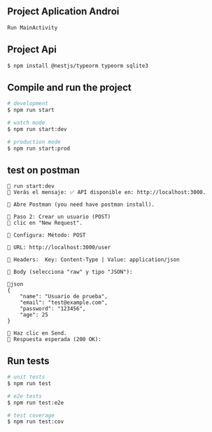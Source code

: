 
## Project Aplication Androi

```bash
Run MainActivity
```
## Project Api

```bash
$ npm install @nestjs/typeorm typeorm sqlite3
```



## Compile and run the project

```bash
# development
$ npm run start

# watch mode
$ npm run start:dev

# production mode
$ npm run start:prod
```

## test on postman
```
🔹 run start:dev
🔹 Verás el mensaje: ✅ API disponible en: http://localhost:3000.

🔹 Abre Postman (you need have postman install).

🔹 Paso 2: Crear un usuario (POST)
🔹 clic en "New Request".

🔹 Configura: Método: POST

🔹 URL: http://localhost:3000/user

🔹 Headers:  Key: Content-Type | Value: application/json

🔹 Body (selecciona "raw" y tipo "JSON"):

🔹json
{
    "name": "Usuario de prueba",
    "email": "test@example.com",
    "password": "123456",
    "age": 25
}

🔹 Haz clic en Send.
🔹 Respuesta esperada (200 OK):

```

## Run tests

```bash
# unit tests
$ npm run test

# e2e tests
$ npm run test:e2e

# test coverage
$ npm run test:cov
```
